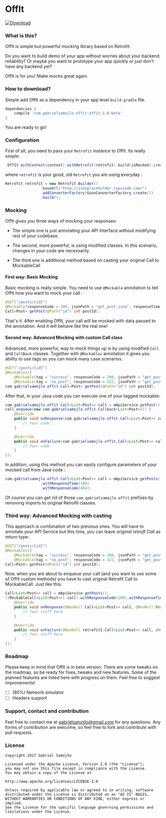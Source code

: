 # OffIt 
[ ![Download](https://api.bintray.com/packages/gabrielsamojlo/OffIt/OffIt/images/download.svg) ](https://bintray.com/gabrielsamojlo/OffIt/OffIt/_latestVersion)

### What is this?

OffIt is simple but powerful mocking library based on Retrofit. 

Do you want to build demo of your app without worries about your backend reliability? 
Or maybe you want to prototype your app quickly or just don't have any backend yet?

OffIt is for you!
Make mocks great again.

### How to download?

Simple add OffIt as a dependency in your app level ```build.gradle``` file.

```gradle
dependencies {
    compile 'com.gabrielsamojlo.offit:offit:1.0-beta'
}

```

You are ready to go!

### Configuration

First of all, you need to pass your ```Retrofit``` instance to Offit. Its really simple:

```java
 OffIt.withContext(context).withRetrofit(retrofit).build(isMocked).create(ApiService.class);
```

where ```retrofit``` is your good, old ```Retrofit``` you are using everyday :

```java
Retrofit retrofit = new Retrofit.Builder()
                .baseUrl("http://jsonplaceholder.typicode.com/")
                .addConverterFactory(GsonConverterFactory.create())
                .build();
```

### Mocking

OffIt gives you three ways of mocking your responses:

* The simple one is just annotating your API Interface without modifying rest of your codebase.

* The second, more powerful, is using modified classes. In this scenario, changes in your code are necessarily.

* The third one is additional method based on casting your original Call to MockableCall


#### First way: Basic Mocking ####

Basic mocking is really simple. You need to use ```@Mockable``` annotation to tell OffIt how you want to mock your call :

```java
@GET("/posts/{id}")
@Mockable(responseCode = 200, jsonPath = "get_post.json", responseTime = 1000)
Call<Post> getPost(@Path("id") int postId);
```
That's it. After enabling OffIt, your call will be mocked with data passed to the annotation. And it will behave like the real one!

#### Second way: Advanced Mocking with custom Call class ####

Advanced, more powerful, way to mock things up is by using modified ```Call``` and ```CallBack``` classes. 
Together with ```@Mockables``` annotation it gives you ability to use tags so you can mock many case scenarios.

```java
@GET("/posts/{id}")
@Mockables({
    @Mockable(tag = "success", responseCode = 200, jsonPath = "get_post.json", responseTime = 3500),
    @Mockable(tag = "no_post", responseCode = 422, jsonPath = "get_post_error.json", responseTime = 4500)})
com.gabrielsamojlo.offit.Call<Post> getPost(@Path("id") int postId);
```

After that, in your Java code you can execute one of your tagged mockable:

```java
com.gabrielsamojlo.offit.Call<List<Post>> call = mApiService.getPost().withTag("no_post");
call.enqueue(new com.gabrielsamojlo.offit.Callback<List<Post>>() {
    @Override
    public void onResponse(com.gabrielsamojlo.offit.Call<List<Post>> call, Response<List<Post>> response) {
        // Your code
    }

    @Override
    public void onFailure(com.gabrielsamojlo.offit.Call<List<Post>> call, Throwable t) {
        // Your code
    }
});
```

In addition, using this method you can easily configure parameters of your mocked call from Java code :

```java
com.gabrielsamojlo.offit.Call<List<Post>> call = mApiService.getPosts()
                .withResponseTime(100)
                .withResponseCode(404);
```

Of course you can get rid of those ```com.gabrielsamojlo.offit``` prefixes by removing imports to original Retrofit classes.

### Third way: Advanced Mocking with casting

This approach is combination of two previous ones. You will have to annotate your API Service but this time, you can leave *original retroft Call* as return type:

```java
@GET("/posts/{id}")
@Mockables({
    @Mockable(tag = "success", responseCode = 200, jsonPath = "get_post.json", responseTime = 3500),
    @Mockable(tag = "no_post", responseCode = 422, jsonPath = "get_post_error.json", responseTime = 4500)})
Call<Post> getPost(@Path("id") int postId);
```

Now, when you are about to enqueue your call (and you want to use some of OffIt custom methods) you have to cast original Retrofit Call to MockableCall. Just like this:

```java
Call<List<Post>> call = mApiService.getPosts();
((MockableCall<List<Post>>) call).withResponseCode(200).withResponseTime(1000).enqueue(new Callback<List<Post>>() {
    @Override
    public void onResponse(@NonNull Call<List<Post>> call, @NonNull Response<List<Post>> response) {
        // Your stuff here
    }

    @Override
    public void onFailure(@NonNull retrofit2.Call<List<Post>> call, @NonNull Throwable t) {
        // Your stuff here
    }
});
```

### Roadmap

Please keep in mind that OffIt is in beta version. There are some tweaks on the roadmap, so be ready for fixes, tweaks and new features.
Some of the planned features are listed here with progress on them. Feel free to suggest improvements!

- [ ] (80%) Network simulator
- [ ] Headers support

### Support, contact and contribution

Feel free to contact me at gabrielsamojlo@gmail.com for any questions.
Any forms of contribution are welcome, so feel free to fork and contribute with pull requests.

### License
```
Copyright 2017 Gabriel Samojło

Licensed under the Apache License, Version 2.0 (the "License");
you may not use this file except in compliance with the License.
You may obtain a copy of the License at

http://www.apache.org/licenses/LICENSE-2.0

Unless required by applicable law or agreed to in writing, software
distributed under the License is distributed on an "AS IS" BASIS,
WITHOUT WARRANTIES OR CONDITIONS OF ANY KIND, either express or implied.
See the License for the specific language governing permissions and
limitations under the License.
```
